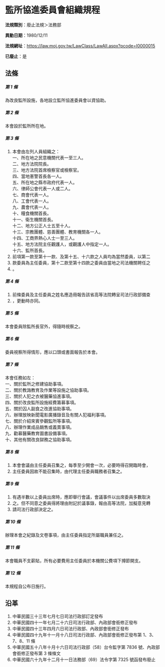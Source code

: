 # 監所協進委員會組織規程

**法規類別**：廢止法規＞法務部

**異動日期**：1980/12/11  

**法規網址**：https://law.moj.gov.tw/LawClass/LawAll.aspx?pcode=I0000015

**已廢止**：是



## 法條
##### 第 1 條
為改良監所設施，各地設立監所協進委員會以資協助。

##### 第 2 條
本會設於監所所在地。

##### 第 3 條
1. 本會由左列人員組織之：  
一、所在地之民意機關代表一至三人。  
二、地方法院院長。  
三、地方法院首席檢察官或檢察官。  
四、當地憲警首長各一人。  
五、所在地之縣市政府代表一人。  
六、律師公會代表一人或二人。  
七、商會代表一人。  
八、工會代表一人。  
九、農會代表一人。  
十、糧食機關首長。  
十一、衛生機關首長。  
十二、地方公正人士五至十人。  
十三、宗教團體、慈善團體、教育機關各一人。  
十四、工商界熱心人士一至三人。  
十五、地方法院主任觀護人，或觀護人中指定一人。  
十六、監所首長。
1. 前項第一款至第十一款、及第十五、十六款之人員均為當然委員，以第二
1. 款委員為主任委員，第十二款至第十四款之委員由當地之司法機關聘任之
1. 。

##### 第 4 條
1. 前條委員及主任委員之姓名應造冊報告該省高等法院轉呈司法行政部備查
1. ，更動時亦同。

##### 第 5 條
本會委員除監所長官外，得隨時視察之。

##### 第 6 條
委員視察所得情形，應以口頭或書面報告於本會。

##### 第 7 條
本會任務如左：  
一、關於監所之修建協助事項。  
二、關於教誨教育及作業等設施之協助事項。  
三、關於人犯之衣被醫藥協進事項。  
四、關於改良監所設施經費籌募事項。  
五、關於囚人副食之改進協助事項。  
六、辦理放映新聞電影廣播錄音及有關人犯福利事項。  
七、關於介紹來賓參觀監所等事項。  
八、辦理作業成品銷售或義賣事項。  
九、勸募醫藥教育圖書設備事項。  
十、其他有關改良獄務之協助事項。

##### 第 8 條
1. 本會會議由主任委員召集之，每季至少開會一次，必要時得召開臨時會，
1. 主任委員因故不能召集時，由代理主任委員職務者召集之。

##### 第 9 條
1. 有遇半數以上委員出席時，應即舉行會議，會議事件以出席委員多數取決
1. 之。但不同意之委員得將理由附記於議事錄，報由高等法院，加擬意見轉
1. 請司法行政部決定之。

##### 第 10 條
辦理本會之紀錄及文卷事項，由主任委員指定所屬職員兼任之。

##### 第 11 條
本會職員不支薪貼，所有必要費用主任委員於本機關公費項下撙節開支。

##### 第 12 條
本規程自公布日施行。

## 沿革
1. 中華民國三十三年七月七日司法行政部訂定發布
1. 中華民國四十一年七月二十六日司法行政部、內政部會銜修正發布
1. 中華民國四十三年四月六日司法行政部、內政部會銜修正發布
1. 中華民國四十九年十一月十八日司法行政部、內政部會銜修正發布第 1、3、7、8、11 條
1. 中華民國五十八年十月十六日司法行政部（58）台令監字第 7836 號、內政部會銜修正發布第 3  條條文
1. 中華民國六十九年十二月十一日法務部（69）法令字第 7325 號函發布廢止
